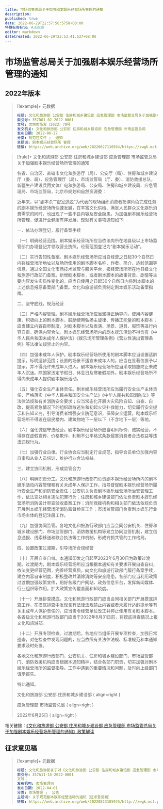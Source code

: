 ```yaml
---
title: 市场监管总局关于加强剧本娱乐经营场所管理的通知
description:
published: true
date: 2022-06-29T22:57:58:5758+08:00
特殊标签标记: #无标签
editor: markdown
dateCreated: 2022-06-29T22:53:41.537+08:00
---
```


# 市场监管总局关于加强剧本娱乐经营场所管理的通知

## 2022年版本

> [!example]+ 元数据
>
> ```YAML
> 标题: 文化和旅游部 公安部 住房和城乡建设部 应急管理部 市场监管总局关于加强剧本娱乐经营场所管理的通知
> 索引号: 357D01-02-2022-0001
> 文号: 文旅市场发〔2022〕70号
> 发文机关: 文化和旅游部 公安部 住房和城乡建设部 应急管理部 市场监管总局
> 发布日期: 2022-06-27
> 分类: 规范性文件 ;  通知
> 主题词: 剧本娱乐经营场所 管理
> 链接: https://web.archive.org/web/20220627110504/https://zwgk.mct.gov.cn/zfxxgkml/zcfg/gfxwj/202206/t20220627_934100.html
> ```

> [!rule]+ 文化和旅游部 公安部 住房和城乡建设部 应急管理部 市场监管总局关于加强剧本娱乐经营场所管理的通知
>
> 各省、自治区、直辖市文化和旅游厅（局）、公安厅（局）、住房和城乡建设厅（委、局）、应急管理厅（局）、市场监管局（厅、委）、消防救援总队，新疆生产建设兵团文体广电和旅游局、公安局、住房和城乡建设局、应急管理局、市场监管局，北京市规划和自然资源委：
>
> 近年来，以“剧本杀”“密室逃脱”为代表的现场组织消费者扮演角色完成任务的剧本娱乐经营场所快速发展，在丰富文化供给、满足人民群众文化娱乐消费需求的同时，也出现了一些不良内容及安全隐患。为加强剧本娱乐经营场所管理，促进行业健康有序发展，现就有关事项通知如下:
>
> 一、依法办理登记，履行备案手续
>
> （一）明确经营范围。剧本娱乐经营场所应当依法向所在地县级以上市场监管部门办理登记并领取营业执照，经营范围登记为“剧本娱乐活动”。
>
> （二）实行告知性备案。剧本娱乐经营场所应当自经营之日起30个自然日内将经营场所地址以及场所使用的剧本脚本名称、作者、简介、适龄范围等信息，通过全国文化市场技术监管与服务平台，报经营场所所在地县级文化和旅游行政部门备案。新增剧本脚本，或者剧本脚本的故事背景、剧情等主要内容发生实质性变化的，应当自使用之日起30个自然日内将剧本脚本的上述信息报原备案部门备案。文化和旅游部负责制定剧本娱乐活动备案指南。
>
> 二、坚守底线，规范经营
>
> （三）严格内容管理。剧本娱乐经营场所应当坚持正确导向，使用内容健康、积极向上的剧本脚本，鼓励使用弘扬主旋律、传播正能量的剧本脚本；应当建立内容自审制度，对剧本脚本以及表演、场景、道具、服饰等进行内容自审，确保内容合法。剧本娱乐经营场所内的剧本娱乐活动不得含有《中华人民共和国未成年人保护法》《娱乐场所管理条例》《营业性演出管理条例》等法律法规禁止的内容。
>
> （四）加强未成年人保护。剧本娱乐经营场所使用的剧本脚本应当设置适龄提示，标明适龄范围；设置的场景不适宜未成年人的，应当在显著位置予以提示，并不得允许未成年人进入。剧本娱乐经营场所应当采取措施防止未成年人沉迷。除国家法定节假日、休息日及寒暑假期外，剧本娱乐经营场所不得向未成年人提供剧本娱乐活动。
>
> （五）强化安全生产主体责任。剧本娱乐经营场所应当履行安全生产主体责任，严格落实《中华人民共和国安全生产法》《中华人民共和国消防法》等法律法规和有关消防安全要求；应当常态化开展火灾风险自知、自查、自改，提高紧急情况下的组织疏散逃生和初起火灾扑救能力，切实履行安全提示和告知义务，引导消费者增强安全防范意识，保障安全运营。剧本娱乐经营场所不得设在居民楼内、建筑物地下一层以下（不含地下一层）等地。
>
> （六）强化诚信守法经营。剧本娱乐经营场所应当明码标价、诚实经营，不得存在虚假宣传、价格欺诈、利用不公平格式条款侵害消费者合法权益等违法违规行为。
>
> （七）加强行业自律。行业协会应当制定行业规范，指导会员单位加强内容自审和从业人员培训，维护行业合法权益。
>
> 三、建立协同机制，形成监管合力
>
> （八）明确职责分工。文化和旅游行政部门负责剧本娱乐经营场所内的剧本娱乐活动内容管理和有关未成年人保护工作，指导督促剧本娱乐经营场所履行安全生产和消防安全责任；公安机关负责剧本娱乐经营场所治安管理工作，依法查处相关违法犯罪行为；住房和城乡建设部门依法负责剧本娱乐经营场所消防设计审查验收备案工作；消防救援机构和相关部门依法依规负责开展剧本娱乐经营场所消防监督检查工作；市场监管部门负责剧本娱乐行业市场主体的登记注册工作。
>
> （九）加强协同监管。各地文化和旅游行政部门应当会同公安机关、住房和城乡建设部门、市场监管部门、消防救援机构等建立协同监管机制，建立信息通报、线索移送和联合执法等工作机制，形成齐抓共管的工作格局。
>
> 四、设置政策过渡期，引导场所合规经营
>
> （十）开展自查自纠。本通知印发之日起至2023年6月30日为政策过渡期。过渡期内，剧本娱乐经营场所应当根据本通知有关要求开展自查自纠，依法变更经营范围，完善经营资质，向文化和旅游行政部门履行备案手续，建立内容自审制度，积极整改并消除消防等安全隐患。各部门应当利用政策过渡期加强政策宣传，用好各级门户网站、政务信息平台，发挥新闻媒体、行业组织等作用，扩大政策宣传覆盖面和知晓度。
>
> （十一）开展排查摸底。文化和旅游行政部门应当会同相关部门开展摸底排查工作，在摸底排查中发现含有法律法规禁止内容或者未履行适龄提示等有关未成年人保护责任的，应当责令经营单位改正并停止使用有关剧本脚本。各省级文化和旅游行政部门应当于2022年8月31日前，将摸底排查情况上报文化和旅游部。
>
> （十二）开展专项检查。过渡期后，各地应当组织开展专项检查，加强日常巡查，对在检查中发现问题的，应当依照有关法律法规、标准规范和本通知要求及时处置。
>
> 各地文化和旅游行政部门、公安机关、住房和城乡建设部门、市场监管部门、消防救援机构应当根据本通知精神，结合各部门职责，切实加强对剧本娱乐经营场所的监督指导。工作中遇到的重要情况和问题，及时向上级部门请示报告。
>
> 特此通知。
>
> 文化和旅游部 公安部 住房和城乡建设部
> { align=right }
>
> 应急管理部 市场监管总局
> { align=right }
>
> 2022年6月25日
> { align=right }

相关链接：[《文化和旅游部 公安部 住房和城乡建设部 应急管理部 市场监管总局关于加强剧本娱乐经营场所管理的通知》政策解读](https://web.archive.org/web/20220627110515/https://zwgk.mct.gov.cn/zfxxgkml/zcfg/zcjd/202206/t20220627_934102.html)

## 征求意见稿

> [!example]+ 元数据
>
> ```YAML
> 标题: 文化和旅游部关于对《文化和旅游部 公安部 住房和城乡建设部 应急管理部 市场监管总局关于规范剧本娱乐经营活动的通知（征求意见稿）》公开征求意见的公告
> 索引号: 357A11-16-2022-0001
> 文号：
> 发布机构: 市场管理司
> 发布日期: 2022-04-01
> 分类: 市场管理 ;  公告
> 主题词: 关于规范剧本娱乐经营活动的通知（征求意见稿）
> 链接: https://web.archive.org/web/20220523185945/http://zwgk.mct.gov.cn/zfxxgkml/scgl/202204/t20220401_932252.html
> ```
